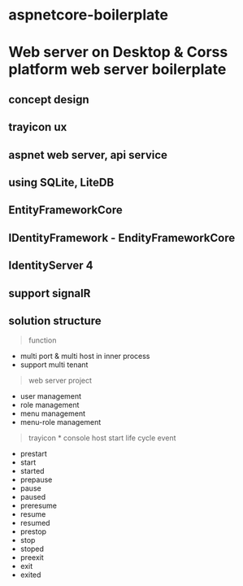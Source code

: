 # aspnetcore-boilerplate

Web server on Desktop & Corss platform web server boilerplate
======
concept design
------
  ## trayicon ux
  ## aspnet web server, api service
  ## using SQLite, LiteDB
  ## EntityFrameworkCore
  ## IDentityFramework - EndityFrameworkCore
  ## IdentityServer 4
  ## support signalR
  

solution structure
------

> function
  + multi port & multi host in inner process
  + support multi tenant

> web server project
  + user management
  + role management
  + menu management
  + menu-role management

> trayicon * console host start life cycle event
  + prestart
  + start
  + started
  + prepause
  + pause
  + paused
  + preresume
  + resume
  + resumed
  + prestop
  + stop
  + stoped
  + preexit
  + exit
  + exited
